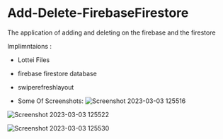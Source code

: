 # Add-Delete-FirebaseFirestore
The application of adding and deleting on the firebase and the firestore


Implimntaions :

- Lottei Files
- firebase firestore database
- swiperefreshlayout

- Some Of Screenshots:
![Screenshot 2023-03-03 125516](https://user-images.githubusercontent.com/96925663/222702774-aa7b9064-2ccd-42ce-a895-bbf68ddd7590.png)

![Screenshot 2023-03-03 125522](https://user-images.githubusercontent.com/96925663/222702783-4848d0f2-eb83-42d9-9562-b4dbecd55be1.png)

![Screenshot 2023-03-03 125530](https://user-images.githubusercontent.com/96925663/222702793-5d7919f3-2ca9-4f38-b47f-9e4d6872e191.png)

